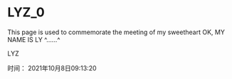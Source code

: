 # LYZ_0
This page is used to commemorate the meeting of my sweetheart OK, MY NAME IS LY ^……^
<!--  https://louyijituan.github.io//  -->  LYZ
时间： 2021年10月8日09:13:20
